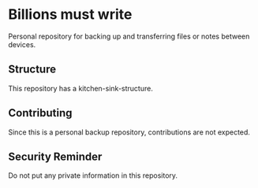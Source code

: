 # Billions must write

Personal repository for backing up and transferring files or notes between devices.

## Structure

This repository has a kitchen-sink-structure.

## Contributing

Since this is a personal backup repository, contributions are not expected. 

## Security Reminder

Do not put any private information in this repository.
